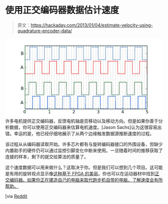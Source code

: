 # 使用正交编码器数据估计速度

> 原文：<https://hackaday.com/2013/01/04/estimate-velocity-using-quadrature-encoder-data/>

![quadrature-encoder-velocity](img/c7ec3ede8ba11f0a28a1e3c238dc2ed6.png)许多电机提供正交编码器，反馈电机轴是否移动以及移动方向。但是如果你善于分析数据，你可以使用正交编码器来估算电机速度。[Jason Sachs]认为这很容易出错。幸运的是，他已经仔细地展示了从两个边缘触发数据源推断速度的过程。

该过程从从编码器读取开始。许多芯片都有与旋转编码器接口的外围设备，但缺少内置助手的硬件仍可以通过监控引脚变化中断来使用。一旦随着时间的推移获取了连接的样本，剩下的就交给算法的质量了。

这个速度数据可以用来做什么？这取决于你。但是我们可以想到几个项目。这可能是有用的旋转视点显示像[这种基于 FPGA 的美丽](http://hackaday.com/2012/09/11/full-color-video-on-a-spinning-pov-display/)。你也可以在运动器材中找到[正交编码器。如果你正在建造自己的电脑来取代跑步机自带的电脑，了解速度会有所帮助。](http://hackaday.com/2010/11/24/the-quest-to-build-a-better-stairmaster/)

[via [Reddit](http://www.reddit.com/r/electronics/comments/15w1kd/how_to_estimate_encoder_velocity_without_making/)